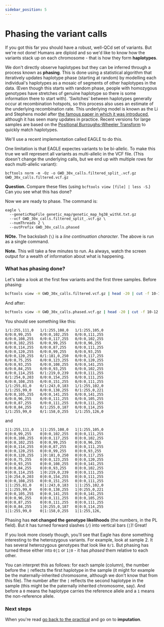 ```yaml
---
sidebar_position: 5
---
```


# Phasing the variant calls

If you got this far you should have a robust, well-QCd set of variants. But we're not done! Humans
are diploid and so we'd like to know how the variants stack up on each chromosome - that is how
they form **haplotypes**.

We don't directly observe haplotypes but they can be inferred through a process known as
**phasing**. This is done using a statistical algorithm that iteratively updates haplotype phase
(starting at random) by modelling each individual's haplotypes as a mosaic of segments of other
haplotypes in the data. (Even though this starts with random phase, people with homozygous
genotypes have stretches of genuine haplotype so there is some information there to start with).
'Switches' between haplotypes generally occur at recombination hotspots, so this process also uses
an estimate of the underlying recombination rate. This underlying model is known as the Li and
Stephens model after [the famous paper in which it was
introduced](https://pubmed.ncbi.nlm.nih.gov/14704198/), although it has seen many updates in
practice. Recent versions for large samples are based on the [Positional Burroughs-Wheeler
Transform](https://www.ncbi.nlm.nih.gov/pmc/articles/PMC3998136/) to quickly match haplotypes.

We'll use a recent implementation called EAGLE to do this.

One limitation is that EAGLE expectes variants to be bi-allelic. To make this true we will
represent all variants as multi-allelic in the VCF file. (This doesn't change the underlying calls,
but we end up with multiple rows for each multi-allelic variant):

```
bcftools norm -m -Oz -o GWD_30x_calls.filtered_split_.vcf.gz GWD_30x_calls.filtered.vcf.gz
```

**Question.** Compare these files (using `bcftools view [file] | less -S`.)  Can you see what this has done?

Now we are ready to phase.  The command is:

```
eagle \
  --geneticMapFile genetic_map/genetic_map_hg38_withX.txt.gz
  --vcf GWD_30x_calls.filtered_split_.vcf.gz \
  --numThreads 2 \
  --outPrefix GWD_30x_calls.phased
```

**NOte.** The backslash (`\`) is a *line continuation character*.  The above is run as a single command.

**Note.** This will take a few minutes to run. As always, watch the screen output for a wealth of
information about what is happening.

### What has phasing done?

Let's take a look at the first few variants and the first three samples.  Before phasing:
```sh
bcftools view -H GWD_30x_calls.filtered.vcf.gz | head -20 | cut -f 10-12
```

And after:
```sh
bcftools view -H GWD_30x_calls.phased.vcf.gz | head -20 | cut -f 10-12
```

You should see something like this:
```
1/1:255,111,0	1/1:255,108,0	1/1:255,105,0
0/0:0,99,255	0/0:0,102,255	0/0:0,111,255
0/0:0,108,255	0/0:0,117,255	0/0:0,102,255
0/0:0,102,255	0/0:0,99,255	0/0:0,96,255
0/0:0,114,255	0/0:0,87,255	0/0:0,111,255
0/0:0,120,255	0/0:0,99,255	0/0:0,93,255
0/0:0,120,255	0/1:181,0,250	0/0:0,117,255
0/0:0,75,255	0/0:0,123,255	0/0:0,120,255
0/0:0,93,255	0/0:0,108,255	0/0:0,141,255
0/0:0,84,255	0/0:0,93,255	0/0:0,102,255
0/0:0,114,255	0/1:219,0,239	0/0:0,111,255
0/1:254,0,203	0/0:0,154,255	0/0:0,111,255
0/0:0,108,255	0/0:0,151,255	0/0:0,111,255
1/1:255,81,0	0/1:243,0,183	1/1:255,102,0
1/1:255,99,0	0/0:0,138,255	0/1:255,0,221
0/0:0,105,255	0/0:0,141,255	0/0:0,141,255
0/0:0,96,255	0/0:0,111,255	0/0:0,105,255
0/0:0,87,255	0/0:0,111,255	0/0:0,111,255
0/0:0,84,255	0/1:255,0,187	0/0:0,114,255
1/1:255,99,0	0/1:158,0,255	1/1:255,126,0
```

and
```
1|1:255,111,0	1|1:255,108,0	1|1:255,105,0
0|0:0,99,255	0|0:0,102,255	0|0:0,111,255
0|0:0,108,255	0|0:0,117,255	0|0:0,102,255
0|0:0,102,255	0|0:0,99,255	0|0:0,96,255
0|0:0,114,255	0|0:0,87,255	0|0:0,111,255
0|0:0,120,255	0|0:0,99,255	0|0:0,93,255
0|0:0,120,255	1|0:181,0,250	0|0:0,117,255
0|0:0,75,255	0|0:0,123,255	0|0:0,120,255
0|0:0,93,255	0|0:0,108,255	0|0:0,141,255
0|0:0,84,255	0|0:0,93,255	0|0:0,102,255
0|0:0,114,255	1|0:219,0,239	0|0:0,111,255
1|0:254,0,203	0|0:0,154,255	0|0:0,111,255
0|0:0,108,255	0|0:0,151,255	0|0:0,111,255
1|1:255,81,0	0|1:243,0,183	1|1:255,102,0
1|1:255,99,0	0|0:0,138,255	1|0:255,0,221
0|0:0,105,255	0|0:0,141,255	0|0:0,141,255
0|0:0,96,255	0|0:0,111,255	0|0:0,105,255
0|0:0,87,255	0|0:0,111,255	0|0:0,111,255
0|0:0,84,255	1|0:255,0,187	0|0:0,114,255
1|1:255,99,0	0|1:158,0,255	1|1:255,126,
```

Phasing has **not changed the genotype likelihoods** (the numbers, in the PL field). But it has
turned forward slashes (`/`) into vertical bars (`|`)!  Great!

If you look more closely though, you'll see that Eagle has done something interesting to the
heterozygous variants. For example, look at sample 2. It has several heterozygous genotypes that
look like `0/1`. But phasing has turned these either into `0|1` or `1|0` - it has *phased* them
relative to each other.

You can interpret this as follows: for each sample (column), the number before the `|` reflects the
first haplotype in the sample (it might for example be the maternally-inherited chromosome,
although we don't know that from this file). The number after the `|` reflects the second haplotype
in the sample (this might be the paternally inherited chromosome, say). And before a `0` means the
haplotype carries the reference allele and a `1` means the non-reference allele.

### Next steps

When you're read [go back to the practical](README.md#steps-in-the-practical) and go on to **imputation**.

